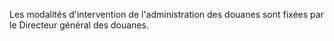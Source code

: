 Les modalités d'intervention de l'administration des
douanes sont fixées par le Directeur général des douanes.